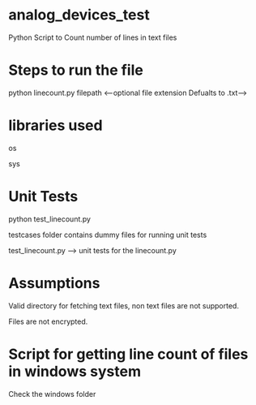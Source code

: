 # analog_devices_test
Python Script to Count number of lines in text files

# Steps to run the file

python linecount.py filepath <--optional file extension Defualts to .txt-->

# libraries used
<p>os
<p>sys

# Unit Tests
<p>python test_linecount.py
<p>    
<p>testcases folder contains dummy files for running unit tests
<p>test_linecount.py -->  unit tests for the linecount.py

# Assumptions
  <p>Valid directory for fetching text files, non text files are not supported.
  <p>Files are not encrypted.
  
# Script for getting line count of files in windows system
 
 Check the windows folder
